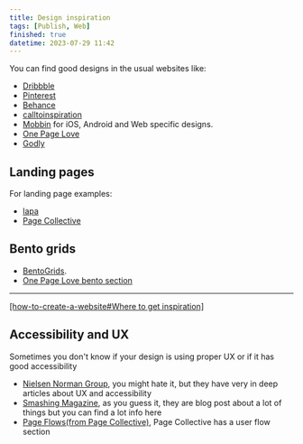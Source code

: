 ```yaml
---
title: Design inspiration
tags: [Publish, Web]
finished: true
datetime: 2023-07-29 11:42
---
```


You can find good designs in the usual websites like:

- [Dribbble](https://dribbble.com/)
- [Pinterest](https://ar.pinterest.com/)
- [Behance](https://www.behance.net/)
- [calltoinspiration](https://calltoinspiration.com/)
- [Mobbin](https://mobbin.com/browse/ios/apps?sort=publishedAt) for iOS, Android and Web specific designs.
- [One Page Love](https://onepagelove.com/)
- [Godly](https://godly.website/)

## Landing pages

For landing page examples:

- [lapa](https://www.lapa.ninja/)
- [Page Collective](https://pagecollective.com/)

## Bento grids

- [BentoGrids](https://bentogrids.com/).
- [One Page Love bento section](https://onepagelove.com/tag/bento)

---

[[how-to-create-a-website#Where to get inspiration]](./how-to-create-a-website#where-to-get-inspiration)

## Accessibility and UX

Sometimes you don't know if your design is using proper UX or if it has good accessibility

- [Nielsen Norman Group](https://www.nngroup.com/), you might hate it, but they have very in deep articles about UX and accessibility
- [Smashing Magazine](https://www.smashingmagazine.com/), as you guess it, they are blog post about a lot of things but you can find a lot info here
- [Page Flows(from Page Collective)](https://pageflows.com/?ref=pagecollective), Page Collective has a user flow section
